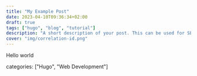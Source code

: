 ```yaml
---
title: "My Example Post"
date: 2023-04-10T09:36:34+02:00
draft: true
tags: ["hugo", "blog", "tutorial"]
description: "A short description of your post. This can be used for SEO purposes or for displaying a custom summary."
cover: "img/correlation-id.png"
---
```


Hello world

categories: ["Hugo", "Web Development"]
